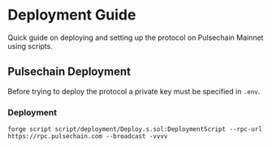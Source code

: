 # Deployment Guide
Quick guide on deploying and setting up the protocol on Pulsechain Mainnet using scripts.

## Pulsechain Deployment
Before trying to deploy the protocol a private key must be specified in `.env`.

### Deployment
```
forge script script/deployment/Deploy.s.sol:DeploymentScript --rpc-url https://rpc.pulsechain.com --broadcast -vvvv
```